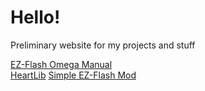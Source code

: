 <html>
<body>
<h1>Hello!</h1>
<p>Preliminary website for my projects and stuff</p>
<a href="omegamanual.html">EZ-Flash Omega Manual</a><br />
<a href="heartlib">HeartLib</a>
<a href="simplelight">Simple EZ-Flash Mod</a>
</body>
</html>